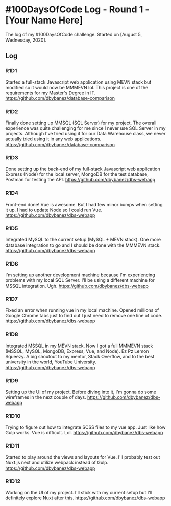 # #100DaysOfCode Log - Round 1 - [Your Name Here]

The log of my #100DaysOfCode challenge. Started on [August 5, Wednesday, 2020].

## Log

### R1D1 
Started a full-stack Javascript web application using MEVN stack but modified so it would now be MMMEVN lol. This project is one of the requirements for my Master's Degree in IT. https://github.com/dbybanez/database-comparison

### R1D2
Finally done setting up MMSQL (SQL Server) for my project. The overall experience was quite challenging for me since I never use SQL Server in my projects. Although I've tried using it for our Data Warehouse class, we never actually tried using it in any web applications. https://github.com/dbybanez/database-comparison

### R1D3
Done setting up the back-end of my full-stack Javascript web application Express (Node) for the local server, MongoDB for the test database, Postman for testing the API. https://github.com/dbybanez/dbs-webapp

### R1D4
Front-end done! Vue is awesome. But I had few minor bumps when setting it up. I had to update Node so I could run Vue. https://github.com/dbybanez/dbs-webapp

### R1D5
Integrated MySQL to the current setup (MySQL + MEVN stack). One more database integration to go and I should be done with the MMMEVN stack. https://github.com/dbybanez/dbs-webapp

### R1D6
I'm setting up another development machine because I'm experiencing problems with my local SQL Server. I'll be using a different machine for MSSQL integration. Ugh. https://github.com/dbybanez/dbs-webapp

### R1D7
Fixed an error when running vue in my local machine. Opened millions of Google Chrome tabs just to find out I just need to remove one line of code. https://github.com/dbybanez/dbs-webapp

### R1D8
Integrated MSSQL in my MEVN stack. Now I got a full MMMEVN stack (MSSQL, MySQL, MongoDB, Express, Vue, and Node). Ez Pz Lemon Squeezy. A big shoutout to my mentor, Stack Overflow, and to the best university in the world, YouTube University. https://github.com/dbybanez/dbs-webapp

### R1D9
Setting up the UI of my project. Before diving into it, I'm gonna do some wireframes in the next couple of days. https://github.com/dbybanez/dbs-webapp

### R1D10
Trying to figure out how to integrate SCSS files to my vue app. Just like how Gulp works. Vue is difficult. Lol. https://github.com/dbybanez/dbs-webapp

### R1D11
Started to play around the views and layouts for Vue. I'll probably test out Nuxt.js next and utilize webpack instead of Gulp. https://github.com/dbybanez/dbs-webapp

### R1D12
Working on the UI of my project. I'll stick with my current setup but I'll definitely explore Nuxt after this. https://github.com/dbybanez/dbs-webapp